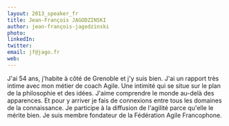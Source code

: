 ```yaml
---
layout: 2013_speaker_fr
title: Jean-François JAGODZINSKI
author: jean-françois-jagodzinski
photo: 
linkedIn: 
twitter: 
email: jf@jago.fr
web: 
---
```


J'ai 54 ans, j'habite à côté de Grenoble et j'y suis bien. J'ai un rapport très intime avec mon métier de coach Agile. Une intimité qui se situe sur le plan de la philosophie et des idées. J'aime comprendre le monde au-delà des apparences. Et pour y arriver je fais de connexions entre tous les domaines de la connaissance. Je participe à la diffusion de l'agilité parce qu'elle le mérite bien. Je suis membre fondateur de la Fédération Agile Francophone.